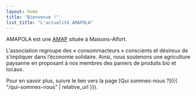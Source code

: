 ```yaml
---
layout: home
title: "Bienvenue !"
list_title: "L'actualité AMAPOLA"
---
```


AMAPOLA est une [AMAP](http://www.amap-idf.org/qu_est-ce_qu_une_amap_176.php) située à Maisons-Alfort.

L'association regroupe des « consommacteurs » conscients et désireux de s’impliquer dans l’économie solidaire.
Ainsi, nous soutenons une agriculture paysanne en proposant à nos membres des paniers de produits bio et locaux.

Pour en savoir plus, suivre le lien vers la page [Qui sommes-nous ?]({{ "/qui-sommes-nous" | relative_url }}).
